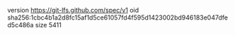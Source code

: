 version https://git-lfs.github.com/spec/v1
oid sha256:1cbc4b1a2d8fc15af1d5ce61057fd4f595d1423002bd946183e047dfed5c486a
size 5411
